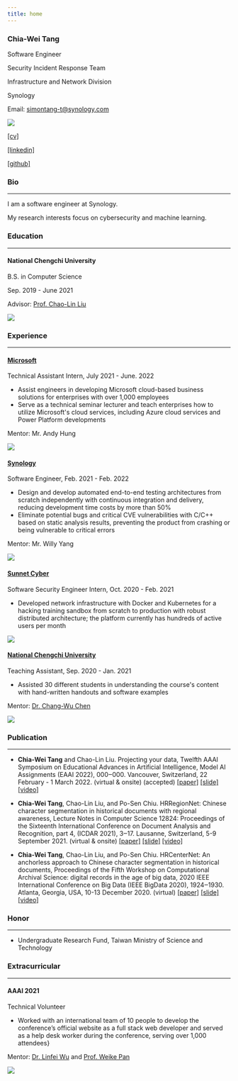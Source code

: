 ```yaml
---
title: home
---
```


<div class="note">

<div class="note-content">

### Chia-Wei Tang

Software Engineer

Security Incident Response Team

Infrastructure and Network Division

Synology

Email: simontang-t@synology.com

</div>
<div class="note-logo-bio">

![](/img/portrait.png)

<div class="logo-content">

[[cv]](/asset/resume.pdf)

[[linkedin]](https://www.linkedin.com/in/chiawei-tang-a5b169167/)

[[github]](https://github.com/Tverous)

</div>

</div>
</div>

### Bio

---

I am a software engineer at Synology.

My research interests focus on cybersecurity and machine learning.

### Education

---

<div class="note">

<div class="note-content">

#### National Chengchi University

B.S. in Computer Science

Sep. 2019 - June 2021

Advisor: [Prof. Chao-Lin Liu](https://www.cs.nccu.edu.tw/~chaolin/)

</div>
<div class="note-logo">

![](/img/nccu_logo.png)

</div>

</div>

### Experience

---

<div class="note">
<div class="note-content">

#### [Microsoft](https://www.microsoft.com/)

Technical Assistant Intern, July 2021 - June. 2022

- Assist engineers in developing Microsoft cloud-based business solutions for enterprises with over 1,000 employees
- Serve as a technical seminar lecturer and teach enterprises how to utilize Microsoft's cloud services, including Azure cloud services and Power Platform developments

Mentor: Mr. Andy Hung

</div>
<div class="note-logo">

![](/img/microsoft_logo.png)

</div>
</div>

<div class="note">

<div class="note-content">

#### [Synology](https://www.synology.com/)

Software Engineer, Feb. 2021 - Feb. 2022

- Design and develop automated end-to-end testing architectures from scratch independently with continuous integration and delivery, reducing development time costs by more than 50%
- Eliminate potential bugs and critical CVE vulnerabilities with C/C++ based on static analysis results, preventing the product from crashing or being vulnerable to critical errors

Mentor: Mr. Willy Yang

</div>
<div class="note-logo">

![](/img/synology_logo.png)

</div>
</div>

<div class="note">
<div class="note-content">

#### [Sunnet Cyber](https://www.sunnet-cyber.com/index.html)

Software Security Engineer Intern, Oct. 2020 - Feb. 2021

- Developed network infrastructure with Docker and Kubernetes for a hacking training sandbox from scratch to production with robust distributed architecture; the platform currently has hundreds of active users per month

</div>
<div class="note-logo">

![](/img/sunnet_cyber_logo.png)

</div>
</div>

<div class="note">
<div class="note-content">

#### [National Chengchi University](https://www.nccu.edu.tw/)

Teaching Assistant, Sep. 2020 - Jan. 2021

- Assisted 30 different students in understanding the course's content with hand-written handouts and software examples

Mentor: [Dr. Chang-Wu Chen](https://github.com/changwu-tw)

</div>
<div class="note-logo">

![](/img/nccu_logo.png)

</div>
</div>

### Publication

---

- **Chia-Wei Tang** and Chao-Lin Liu. Projecting your data, Twelfth AAAI Symposium on Educational Advances in Artificial Intelligence, Model AI Assignments (EAAI 2022), 000‒000. Vancouver, Switzerland, 22 February - 1 March 2022. (virtual & onsite) (accepted) [[paper]]() [[slide]]() [[video]]()

- **Chia-Wei Tang**, Chao-Lin Liu, and Po-Sen Chiu. HRRegionNet: Chinese character segmentation in historical documents with regional awareness, Lecture Notes in Computer Science 12824: Proceedings of the Sixteenth International Conference on Document Analysis and Recognition, part 4, (ICDAR 2021), 3‒17. Lausanne, Switzerland, 5-9 September 2021. (virtual & onsite) [[paper]]() [[slide]]() [[video]]()

- **Chia-Wei Tang**, Chao-Lin Liu, and Po-Sen Chiu. HRCenterNet: An anchorless approach to Chinese character segmentation in historical documents, Proceedings of the Fifth Workshop on Computational Archival Science: digital records in the age of big data, 2020 IEEE International Conference on Big Data (IEEE BigData 2020), 1924‒1930. Atlanta, Georgia, USA, 10-13 December 2020. (virtual) [[paper]]() [[slide]]() [[video]]()

### Honor

---

- Undergraduate Research Fund, Taiwan Ministry of Science and Technology



### Extracurricular

---


<div class="note">

<div class="note-content">

#### AAAI 2021

Technical Volunteer

- Worked with an international team of 10 people to develop the conference’s official website as a full stack web developer and served as a help desk worker during the conference, serving over 1,000 attendees}

Mentor: [Dr. Linfei Wu](https://sites.google.com/a/email.wm.edu/teddy-lfwu/) and [Prof. Weike Pan](http://csse.szu.edu.cn/staff/panwk/index.html)

</div>
<div class="note-logo">

![](/img/aaai_logo.png)

</div>
</div>
